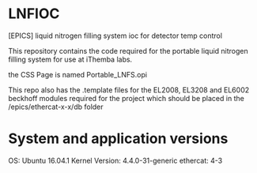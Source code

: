 # LNFIOC
[EPICS] liquid nitrogen filling system ioc for detector temp control

This repository contains the code required for the portable liquid nitrogen filling system for use at iThemba labs.

the CSS Page is named Portable_LNFS.opi

This repo also has the .template files for the EL2008, EL3208 and EL6002 beckhoff modules required for the project which should be placed in the /epics/ethercat-x-x/db folder

# System and application versions
OS: Ubuntu 16.04.1
Kernel Version: 4.4.0-31-generic
ethercat: 4-3
